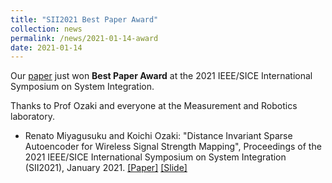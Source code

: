 ```yaml
---
title: "SII2021 Best Paper Award"
collection: news
permalink: /news/2021-01-14-award
date: 2021-01-14
---
```


Our [paper](https://www.ir.utsunomiya-u.ac.jp/papers/SII2021_miyagusuku.pdf) just won **Best Paper Award** at the 2021 IEEE/SICE International Symposium on System Integration.

Thanks to Prof Ozaki and everyone at the Measurement and Robotics laboratory.


- Renato Miyagusuku and Koichi Ozaki: "Distance Invariant Sparse Autoencoder for Wireless Signal Strength Mapping", Proceedings of the 2021 IEEE/SICE International Symposium on System Integration (SII2021), January 2021.
[[Paper]](https://www.ir.utsunomiya-u.ac.jp/papers/SII2021_miyagusuku.pdf)
[[Slide]](https://www.ir.utsunomiya-u.ac.jp/papers/SII2021_miyagusuku_poster.pdf)
